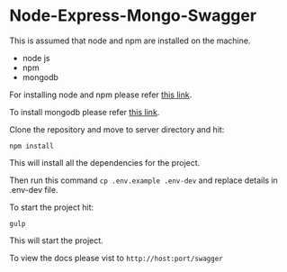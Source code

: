 # Node-Express-Mongo-Swagger

This is assumed that node and npm are installed on the machine.

 * node js
 * npm
 * mongodb

For installing node and npm please refer [this link](https://nodejs.org/en/download/package-manager/).

To install mongodb please refer [this link](https://docs.mongodb.com/manual/tutorial/install-mongodb-on-ubuntu/).

Clone the repository and move to server directory and hit:

```npm install```

This will install all the dependencies for the project.

Then run this command ```cp .env.example .env-dev``` and replace details in .env-dev file.

To start the project hit:  

```gulp```

This will start the project.

To view the docs please vist to ```http://host:port/swagger```
